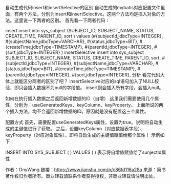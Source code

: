 自动生成代码insert和insertSelective的区别
自动生成的mybatis对应配置文件里面，有两个方法，分别为insert和insertSelective。这两个方法均是插入对象的方法。这里说一下两者的区别。
首先看一下两者代码：

insert
<insert id="insert" parameterType="com.cx.elearnning.model.SysSubject" >
    <!--
      WARNING - @mbggenerated
      This element is automatically generated by MyBatis Generator, do not modify.
    -->
    insert into sys_subject (SUBJECT_ID, SUBJECT_NAME, STATUS, 
      CREATE_TIME, PARENT_ID, sort
      )
    values (#{subjectId,jdbcType=INTEGER}, #{subjectName,jdbcType=VARCHAR}, #{status,jdbcType=BIT}, 
      #{createTime,jdbcType=TIMESTAMP}, #{parentId,jdbcType=INTEGER}, #{sort,jdbcType=INTEGER}
      )
  </insert>
insertSelective
<insert id="insertSelective" parameterType="com.cx.elearnning.model.SysSubject" >
    <!--
      WARNING - @mbggenerated
      This element is automatically generated by MyBatis Generator, do not modify.
    -->
    insert into sys_subject
    <trim prefix="(" suffix=")" suffixOverrides="," >
      <if test="subjectId != null" >
        SUBJECT_ID,
      </if>
      <if test="subjectName != null" >
        SUBJECT_NAME,
      </if>
      <if test="status != null" >
        STATUS,
      </if>
      <if test="createTime != null" >
        CREATE_TIME,
      </if>
      <if test="parentId != null" >
        PARENT_ID,
      </if>
      <if test="sort != null" >
        sort,
      </if>
    </trim>
    <trim prefix="values (" suffix=")" suffixOverrides="," >
      <if test="subjectId != null" >
        #{subjectId,jdbcType=INTEGER},
      </if>
      <if test="subjectName != null" >
        #{subjectName,jdbcType=VARCHAR},
      </if>
      <if test="status != null" >
        #{status,jdbcType=BIT},
      </if>
      <if test="createTime != null" >
        #{createTime,jdbcType=TIMESTAMP},
      </if>
      <if test="parentId != null" >
        #{parentId,jdbcType=INTEGER},
      </if>
      <if test="sort != null" >
        #{sort,jdbcType=INTEGER},
      </if>
    </trim>
  </insert>
分析
看完代码大体上就能区分两者的区别了吧？
insertSelective对应的sql语句加入了NULL校验，即只会插入数据不为null的字段值。
insert则会插入所有字段，会插入null。

如何在执行插入数据之后返回新增数据的ID（自增）
这里我们需要使用几个属性，分别为：useGeneratedKeys、keyColumn、keyProperty。
上面所说的两个插入方法，均不会返回新增数据的ID。原因就是没有配置这三个属性。

配置方式
首先，需要配置useGeneratedKeys属性，设置为true。说明将自动生成的主键值进行了获取。
之后，设置keyColumn（对应数据表字段）、keyProperty（对应对象属性）。即将自动生成的主键值赋值给那个属性！
示例如下：

<insert id="createSubject" parameterType="com.cx.elearnning.model.SysSubject" useGeneratedKeys="true" keyColumn="SUBJECT_ID" keyProperty="subjectId">
        INSERT INTO SYS_SUBJECT (
        <include refid="sys_subject_columns" />
        )
        VALUES (
        <include refid="sys_subject_properties" />
        )
    </insert>
表示将自增值赋值给了sunjectId属性

作者：OnyWang
链接：https://www.jianshu.com/p/c86fd116a28a
来源：简书
著作权归作者所有。商业转载请联系作者获得授权，非商业转载请注明出处。

